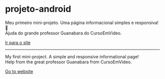 # projeto-android
Meu primeiro mini-projeto. Uma página informacional simples e responsiva!  👀
<br>
Ajuda do grande professor Guanabara do CursoEmVideo. 

<a href="https://roberiof.github.io/projeto-android/index.html"> Ir para o site </a>

<hr>

My first mini-project. A simple and responsive informational page!
<br>
Help from the great professor Guanabara from CursoEmVideo.

<a href="https://roberiof.github.io/projeto-android/index.html"> Go to website </a>
